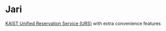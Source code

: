 # Jari

[KAIST Unified Reservation Service (URS)](https://urs.kaist.ac.kr) with extra convenience features
